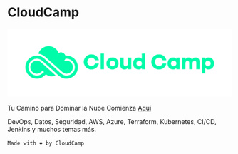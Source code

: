 # CloudCamp

![ccamplogo](/assets/images/logo.png)

Tu Camino para Dominar la Nube Comienza [Aquí](https://www.cloudcamp.la/#courses)

DevOps, Datos, Seguridad, AWS, Azure, Terraform, Kubernetes, CI/CD, Jenkins y muchos temas más.


```bash
Made with ❤️ by CloudCamp
```
